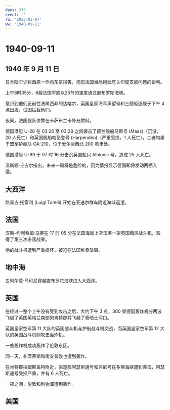 ```yaml
---
days: 376
event: ''
ru: '2023-03-07'
ww: '1940-09-11'
---
```


# 1940-09-11

## 1940 年 9 月 11 日

日本陆军少将西原一作向东京报告，抱怨法国当局拖延有关印度支那问题的谈判。

上午8时35分，6艘法国军舰以25节的速度通过直布罗陀海峡。

意识到他们正前往法属西非的达喀尔，英国皇家海军声望号和三艘驱逐舰于下午 4
点出发，试图拦截他们。

夜间，法国舰队停靠在卡萨布兰卡补充燃料。

德国潜艇 U-28 在 03:26 至 03:28 之间袭击了荷兰舰船马斯号
(Maas)（沉没，20 人死亡）和英国舰船哈彭登号 (Harpenden)（严重受损，1
人死亡），二者均属于盟军护航队 OA-210，位于爱尔兰西北 200 英里处。

德国潜艇 U-99 于 07 时 16 分击沉英国船只 Albionic 号，造成 25 人死亡。

温斯顿·丘吉尔指出，未来一周将是危险的，因为情报显示德国即将发动两栖入侵。

## 大西洋

路易吉·托雷利 (Luigi Torelli) 开始在亚速尔群岛附近海域巡逻。

## 法国

汉斯-约阿希姆·马赛在 17 时 05
分在法国海岸上空击落一架英国飓风战斗机，取得了第三次击落战果。

他的战斗机遭到严重损坏，被迫在法国维桑坠毁。

## 地中海

古列尔莫·马可尼穿越直布罗陀海峡进入大西洋。

## 英国

在经过一整个上午没有受到攻击之后，大约下午 3 点，300
架德国轰炸机分两波飞越了英国英格兰南部的肯特郡并飞越了泰晤士河口。

英国皇家空军第 11 大队的英国战斗机与护航战斗机交战，而英国皇家空军第 12
大队的英国战斗机则攻击轰炸机。

一些轰炸机成功轰炸了伦敦东区。

同一天，朴茨茅斯和南安普敦也遭到轰炸。

在肯特郡拉姆斯盖特附近，驱逐舰阿瑟斯通号和弗尼号在多佛海峡遭到袭击，阿瑟斯通号受损严重，并有
6 人死亡。

一夜之间，伦敦和利物浦遭到轰炸。

## 美国